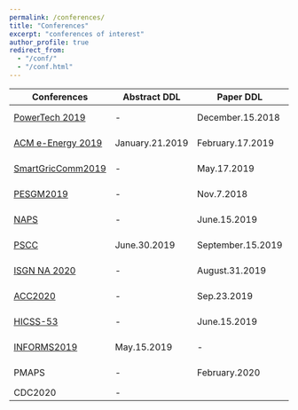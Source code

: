 ```yaml
---
permalink: /conferences/
title: "Conferences"
excerpt: "conferences of interest"
author_profile: true
redirect_from: 
  - "/conf/"
  - "/conf.html"
---
```


| Conferences                                                                        | Abstract DDL | Paper DDL    | Date                | Location     | Status            |
|------------------------------------------------------------------------------------|--------------|--------------|---------------------|--------------|-------------------|
| [PowerTech 2019](https://attend.ieee.org/powertech-2019/)       | -           |   December.15.2018    |  June.23-27.2019    | Milano, Italy |    -           |
| [ACM e-Energy 2019](https://energy.acm.org/conferences/eenergy/2019/)       | January.21.2019            |    February.17.2019     |  June.25-June.28.2019    | Phoenix, AZ |    -           |
| [SmartGricComm2019](https://sgc2019.ieee-smartgridcomm.org/)       | -            |    May.17.2019     |  October.21-24.2020    | Beijing, China |    -           |
| [PESGM2019](http://pes-gm.org/2019/call-for-papers)  | -            | Nov.7.2018 | Aug.4-8.2019 | Atlanta, GA | ccc (poster) |
| [NAPS](https://www.wichita.edu/academics/engineering/naps2019/index.php)   | -            |    June.15.2019       |        October.13-15.2019             |    Wichita, Kansas        |         c-UC (submitted)          |
|  [PSCC](https://pscc2020.pt/)     |  June.30.2019    |  September.15.2019    |         June.29–July.3, 2020            |      Porto, Portugal        |              - |
| [ISGN NA 2020](https://ieee-isgt.org/)      | -            |   August.31.2019      |  February.17-20.2019                   |          Washington, DC    |         -          |
| [ACC2020](http://acc2020.a2c2.org/)                                                | -            | Sep.23.2019  | Jul.01-03.2019      | Denver, CO |  -               |
| [HICSS-53](http://hicss.hawaii.edu/tracks-and-minitracks/authors/)                 | -            | June.15.2019 | Jan.07-10.2019      | Maui, HI      | - |
| [INFORMS2019](http://meetings2.informs.org/wordpress/seattle2019/) | May.15.2019  | -            | October.20-23.2019 | Seattle, WA   | Attending                |
| PMAPS                                                                               | -            |    February.2020          |    August.18-21.2020      |         Liege, Belgium     |                   - |
| CDC2020      | -            |              |                     |              |                   |
